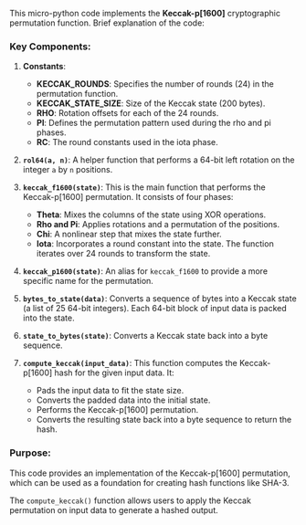 This micro-python code implements the **Keccak-p[1600]** cryptographic permutation function. Brief explanation of the code:

### Key Components:

1. **Constants**:
   - **KECCAK_ROUNDS**: Specifies the number of rounds (24) in the permutation function.
   - **KECCAK_STATE_SIZE**: Size of the Keccak state (200 bytes).
   - **RHO**: Rotation offsets for each of the 24 rounds.
   - **PI**: Defines the permutation pattern used during the rho and pi phases.
   - **RC**: The round constants used in the iota phase.

2. **`rol64(a, n)`**: A helper function that performs a 64-bit left rotation on the integer `a` by `n` positions.

3. **`keccak_f1600(state)`**: This is the main function that performs the Keccak-p[1600] permutation. It consists of four phases:
   - **Theta**: Mixes the columns of the state using XOR operations.
   - **Rho and Pi**: Applies rotations and a permutation of the positions.
   - **Chi**: A nonlinear step that mixes the state further.
   - **Iota**: Incorporates a round constant into the state.
   The function iterates over 24 rounds to transform the state.

4. **`keccak_p1600(state)`**: An alias for `keccak_f1600` to provide a more specific name for the permutation.

5. **`bytes_to_state(data)`**: Converts a sequence of bytes into a Keccak state (a list of 25 64-bit integers). Each 64-bit block of input data is packed into the state.

6. **`state_to_bytes(state)`**: Converts a Keccak state back into a byte sequence.

7. **`compute_keccak(input_data)`**: This function computes the Keccak-p[1600] hash for the given input data. It:
   - Pads the input data to fit the state size.
   - Converts the padded data into the initial state.
   - Performs the Keccak-p[1600] permutation.
   - Converts the resulting state back into a byte sequence to return the hash.

### Purpose:
This code provides an implementation of the Keccak-p[1600] permutation, which can be used as a foundation for creating hash functions like SHA-3. 

The `compute_keccak()` function allows users to apply the Keccak permutation on input data to generate a hashed output.

